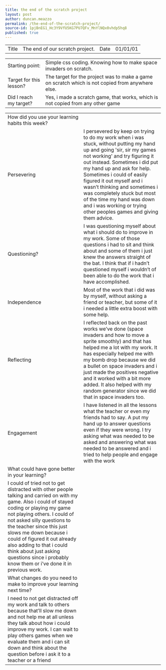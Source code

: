 ```yaml
---
title: the end of the scratch project
layout: post
author: duncan.meazzo
permalink: /the-end-of-the-scratch-project/
source-id: 1pjBnEG1_Hc3Y9VfU5KG7PU7QFv_MnYlNQx0vhdp5hq8
published: true
---
```

<table>
  <tr>
    <td>Title</td>
    <td>The end of our scratch project.</td>
    <td>Date</td>
    <td>01/01/01</td>
  </tr>
</table>


<table>
  <tr>
    <td>Starting point:</td>
    <td>Simple css coding. Knowing how to make space invaders on scratch.</td>
  </tr>
  <tr>
    <td>Target for this lesson?</td>
    <td>The target for the project was to make a game on scratch which is not copied from anywhere else.</td>
  </tr>
  <tr>
    <td>Did I reach my target? </td>
    <td>Yes, i made a scratch game, that works, which is not copied from any other game</td>
  </tr>
</table>


<table>
  <tr>
    <td>How did you use your learning habits this week?</td>
    <td></td>
  </tr>
  <tr>
    <td>Persevering</td>
    <td>I persevered by keep on trying to do my work when i was stuck, without putting my hand up and going 'sir, sir my games not working' and try figuring it out instead. Sometimes i did put my hand up and ask for help. Sometimes i could of easily figured it out myself and i wasn’t thinking and sometimes i was completely stuck but most of the time my hand was down and i was working or trying other peoples games and giving them advice.</td>
  </tr>
  <tr>
    <td>Questioning?</td>
    <td>I was questioning myself about what i should do to improve in my work. Some of those questions i had to sit and think about and some of them i just knew the answers straight of the bat. I think that if i hadn’t questioned myself i wouldn’t of been able to do the work that i have accomplished.</td>
  </tr>
  <tr>
    <td>Independence</td>
    <td>Most of the work that i did was by myself, without asking a friend or teacher, but some of it i needed a little extra boost with some help. </td>
  </tr>
  <tr>
    <td>Reflecting</td>
    <td>I reflected back on the past works we’ve done (space invaders and how to move a sprite smoothly) and that has helped me a lot with my work. It has especially helped me with my bomb drop because we did a bullet on space invaders and i just made the positives negative and it worked with a bit more added. It also helped with my random generator since we did that in space invaders too.</td>
  </tr>
  <tr>
    <td>Engagement</td>
    <td>I have listened in all the lessons what the teacher or even my friends had to say. A put my hand up to answer questions even if they were wrong. I try asking what was needed to be asked and answering what was needed to be answered and i tried to help people and engage with the work</td>
  </tr>
  <tr>
    <td>What could have gone better in your learning?</td>
    <td></td>
  </tr>
  <tr>
    <td>I could of tried not to get distracted with other people talking and carried on with my game. Also i could of stayed coding or playing my game not playing others. I could of not asked silly questions to the teacher since this just slows me down because i could of figured it out already also adding to that i could think about just asking questions since i probably know them or i’ve done it in previous work.</td>
    <td></td>
  </tr>
  <tr>
    <td>What changes do you need to make to improve your learning next time?</td>
    <td></td>
  </tr>
  <tr>
    <td>I need to not get distracted off my work and talk to others because that’ll slow me down and not help me at all unless they talk about how i could improve my work. I can wait to play others games when we evaluate them and i can sit down and think about the question before i ask it to a teacher or a friend</td>
    <td></td>
  </tr>
</table>


